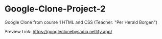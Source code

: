 # Google-Clone-Project-2
Google Clone from course 1 HTML and CSS (Teacher: "Per Herald Borgen")

Preview Link:
https://googleclonebysadiq.netlify.app/


